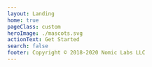 ```yaml
---
layout: Landing
home: true
pageClass: custom
heroImage: ./mascots.svg
actionText: Get Started
search: false
footer: Copyright © 2018-2020 Nomic Labs LLC
---
```

